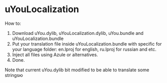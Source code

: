 # uYouLocalization

How to:

1. Download uYou.dylib, uYouLocalization.dylib, uYou.bundle and uYouLocalization.bundle
2. Put your translation file inside uYouLocalization.bundle with specific for your language folder: en.lproj for english, ru.lproj for russian and etc.
3. Inject all files using Azule or alternatives.
4. Done.

Note that current uYou.dylib bit modified to be able to translate some stringsю
